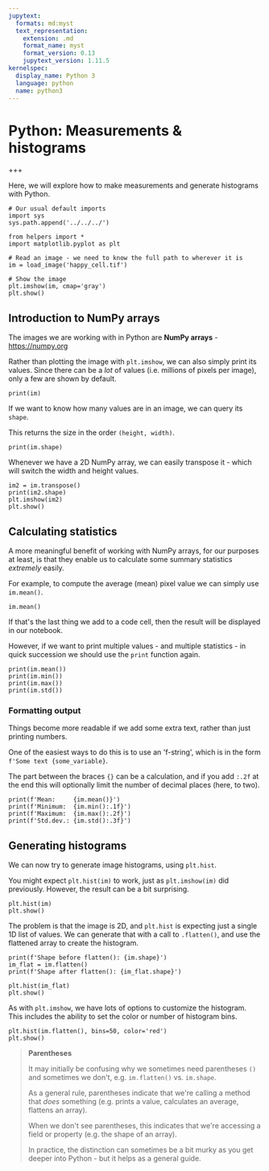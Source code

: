```yaml
---
jupytext:
  formats: md:myst
  text_representation:
    extension: .md
    format_name: myst
    format_version: 0.13
    jupytext_version: 1.11.5
kernelspec:
  display_name: Python 3
  language: python
  name: python3
---
```


# Python: Measurements & histograms

+++

Here, we will explore how to make measurements and generate histograms with Python.

```{code-cell} ipython3
# Our usual default imports
import sys
sys.path.append('../../../')

from helpers import *
import matplotlib.pyplot as plt

# Read an image - we need to know the full path to wherever it is
im = load_image('happy_cell.tif')

# Show the image
plt.imshow(im, cmap='gray')
plt.show()
```

## Introduction to NumPy arrays

The images we are working with in Python are **NumPy arrays** - https://numpy.org

Rather than plotting the image with `plt.imshow`, we can also simply print its values.
Since there can be a *lot* of values (i.e. millions of pixels per image), only a few are shown by default.

```{code-cell} ipython3
print(im)
```

If we want to know how many values are in an image, we can query its `shape`.

This returns the size in the order `(height, width)`.

```{code-cell} ipython3
print(im.shape)
```

Whenever we have a 2D NumPy array, we can easily transpose it - which will switch the width and height values.

```{code-cell} ipython3
im2 = im.transpose()
print(im2.shape)
plt.imshow(im2)
plt.show()
```

## Calculating statistics

A more meaningful benefit of working with NumPy arrays, for our purposes at least, is that they enable us to calculate some summary statistics *extremely* easily.

For example, to compute the average (mean) pixel value we can simply use `im.mean()`.

```{code-cell} ipython3
im.mean()
```

If that's the last thing we add to a code cell, then the result will be displayed in our notebook.

However, if we want to print multiple values - and multiple statistics - in quick succession we should use the `print` function again.

```{code-cell} ipython3
print(im.mean())
print(im.min())
print(im.max())
print(im.std())
```

### Formatting output

Things become more readable if we add some extra text, rather than just printing numbers.

One of the easiest ways to do this is to use an 'f-string', which is in the form `f'Some text {some_variable}`.

The part between the braces `{}` can be a calculation, and if you add `:.2f` at the end this will optionally limit the number of decimal places (here, to two).

```{code-cell} ipython3
print(f'Mean:     {im.mean()}')
print(f'Minimum:  {im.min():.1f}')
print(f'Maximum:  {im.max():.2f}')
print(f'Std.dev.: {im.std():.3f}')
```

## Generating histograms

We can now try to generate image histograms, using `plt.hist`.

You might expect `plt.hist(im)` to work, just as `plt.imshow(im)` did previously.
However, the result can be a bit surprising.

```{code-cell} ipython3
plt.hist(im)
plt.show()
```

The problem is that the image is 2D, and `plt.hist` is expecting just a single 1D list of values.
We can generate that with a call to `.flatten()`, and use the flattened array to create the histogram.

```{code-cell} ipython3
print(f'Shape before flatten(): {im.shape}')
im_flat = im.flatten()
print(f'Shape after flatten(): {im_flat.shape}')
```

```{code-cell} ipython3
plt.hist(im_flat)
plt.show()
```

As with `plt.imshow`, we have lots of options to customize the histogram.
This includes the ability to set the color or number of histogram bins.

```{code-cell} ipython3
plt.hist(im.flatten(), bins=50, color='red')
plt.show()
```

> **Parentheses**
> 
> It may initially be confusing why we sometimes need parentheses `()` and sometimes we don't, e.g. `im.flatten()` vs. `im.shape`.
> 
> As a general rule, parentheses indicate that we're calling a method that *does* something (e.g. prints a value, calculates an average, flattens an array).
> 
> When we don't see parentheses, this indicates that we're accessing a field or property (e.g. the shape of an array).
> 
> In practice, the distinction can sometimes be a bit murky as you get deeper into Python - but it helps as a general guide.

```{code-cell} ipython3

```
